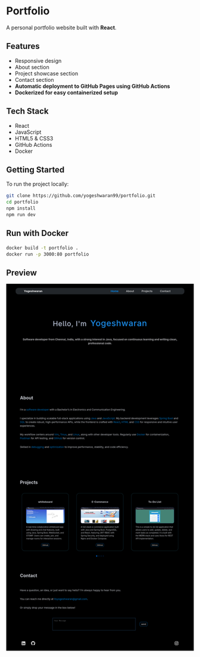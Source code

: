# Portfolio

A personal portfolio website built with **React**.

## Features

- Responsive design  
- About section  
- Project showcase section  
- Contact section  
- **Automatic deployment to GitHub Pages using GitHub Actions**  
- **Dockerized for easy containerized setup**

## Tech Stack

- React  
- JavaScript  
- HTML5 & CSS3  
- GitHub Actions  
- Docker

## Getting Started

To run the project locally:

```bash
git clone https://github.com/yogeshwaran99/portfolio.git
cd portfolio
npm install
npm run dev
```

## Run with Docker

```bash
docker build -t portfolio .
docker run -p 3000:80 portfolio
```

## Preview

![preview](https://raw.githubusercontent.com/yogeshwaran99/portfolio/main/public/preview.png)
